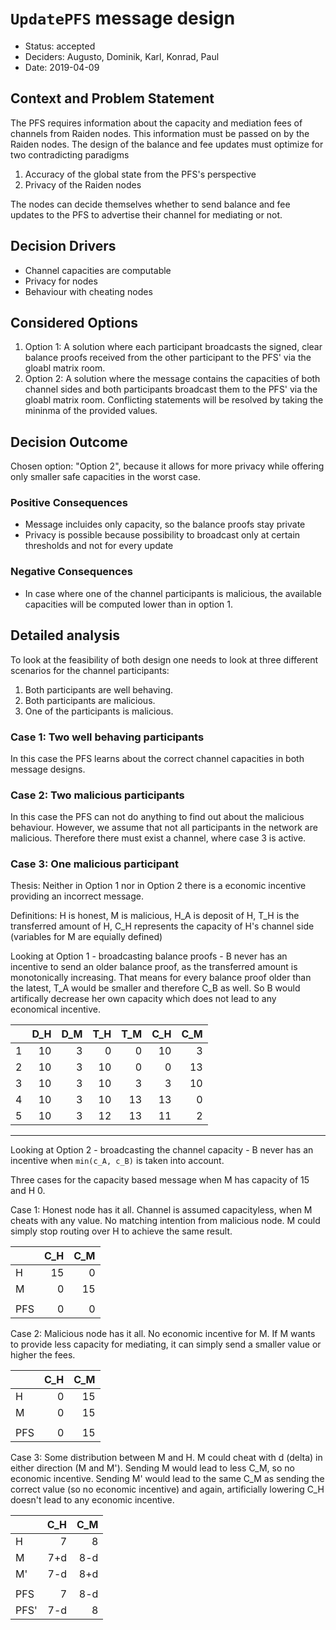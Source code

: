 # `UpdatePFS` message design

* Status: accepted
* Deciders: Augusto, Dominik, Karl, Konrad, Paul
* Date: 2019-04-09

## Context and Problem Statement

The PFS requires information about the capacity and mediation fees of channels from Raiden nodes. This information must be passed on by the Raiden nodes. The design of the balance and fee updates must optimize for two contradicting paradigms

1. Accuracy of the global state from the PFS's perspective
2. Privacy of the Raiden nodes

The nodes can decide themselves whether to send balance and fee updates to the PFS to advertise their channel for mediating or not. 

## Decision Drivers

* Channel capacities are computable
* Privacy for nodes
* Behaviour with cheating nodes

## Considered Options

1. Option 1: A solution where each participant broadcasts the signed, clear balance proofs received from the other participant to the PFS' via the gloabl matrix room.
2. Option 2: A solution where the message contains the capacities of both channel sides and both participants broadcast them to the PFS' via the gloabl matrix room. Conflicting statements will be resolved by taking the mininma of the provided values.

## Decision Outcome

Chosen option: "Option 2", because it allows for more privacy while offering only smaller safe capacities in the worst case.

### Positive Consequences

* Message incluides only capacity, so the balance proofs stay private
* Privacy is possible because possibility to broadcast only at certain thresholds and not for every update

### Negative Consequences

* In case where one of the channel participants is malicious, the available capacities will be computed lower than in option 1.

## Detailed analysis

To look at the feasibility of both design one needs to look at three different scenarios for the channel participants:
1. Both participants are well behaving.
2. Both participants are malicious.
3. One of the participants is malicious.

### Case 1: Two well behaving participants

In this case the PFS learns about the correct channel capacities in both message designs.

### Case 2: Two malicious participants

In this case the PFS can not do anything to find out about the malicious behaviour. However, we assume that not all participants in the network are malicious.
Therefore there must exist a channel, where case 3 is active.

### Case 3: One malicious participant

Thesis: Neither in Option 1 nor in Option 2 there is a economic incentive providing an incorrect message.

Definitions: H is honest, M is malicious, H_A is deposit of H, T_H is the transferred amount of H, C_H represents the capacity of H's channel side (variables for M are equially defined)

Looking at Option 1 - broadcasting balance proofs - B never has an incentive to send an older balance proof, as the transferred amount is monotonically increasing. That means for every balance proof older than the latest, T_A would be smaller and therefore C_B as well. So B would artifically decrease her own capacity which does not lead to any economical incentive. 

|   | D_H | D_M | T_H | T_M | C_H | C_M |
|---|----:|----:|----:|----:|----:|----:|
| 1 | 10  | 3   | 0   | 0   | 10  | 3   |
| 2 | 10  | 3   | 10  | 0   | 0   | 13  |
| 3 | 10  | 3   | 10  | 3   | 3   | 10  |
| 4 | 10  | 3   | 10  | 13  | 13  | 0   |
| 5 | 10  | 3   | 12  | 13  | 11  | 2   |

___

Looking at Option 2 - broadcasting the channel capacity - B never has an incentive when `min(c_A, c_B)` is taken into account.

Three cases for the capacity based message when M has capacity of 15 and H 0.

Case 1: Honest node has it all. Channel is assumed capacityless, when M cheats with any value. No matching intention from malicious node. M could simply stop routing over H to achieve the same result.

|   | C_H | C_M |
|---|----:|----:|
| H |  15 |   0 |
| M |   0 |  15 |
|   |     |     |
|PFS|   0 |   0 |

Case 2: Malicious node has it all. No economic incentive for M. If M wants to provide less capacity for mediating, it can simply send a smaller value or higher the fees. 

|   | C_H | C_M |
|---|----:|----:|
| H |   0 |  15 |
| M |   0 |  15 |
|   |     |     |
|PFS|   0 |  15 |

Case 3: Some distribution between M and H. M could cheat with d (delta) in either direction (M and M'). Sending M would lead to less C_M, so no economic incentive. Sending M' would lead to the same C_M as sending the correct value (so no economic incentive) and again, artificially lowering C_H doesn't lead to any economic incentive.  

|    | C_H | C_M |
|----|----:|----:|
| H  |   7 |   8 |
| M  | 7+d | 8-d |
| M' | 7-d | 8+d |
|    |     |     |
|PFS |   7 | 8-d |
|PFS'| 7-d |   8 |


